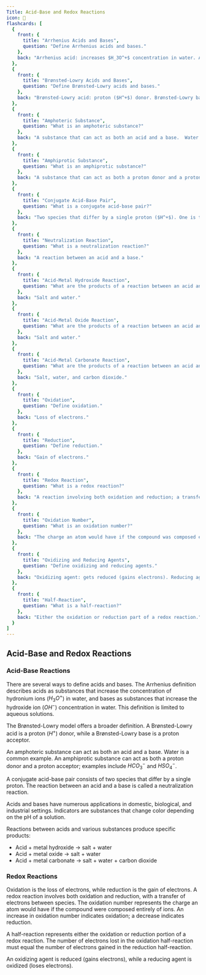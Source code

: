 ```yaml
---
Title: Acid-Base and Redox Reactions
icon: 🧪
flashcards: [
  {
    front: {
      title: "Arrhenius Acids and Bases",
      question: "Define Arrhenius acids and bases."
    },
    back: "Arrhenius acid: increases $H_3O^+$ concentration in water. Arrhenius base: increases $OH^-$ concentration in water."
  },
  {
    front: {
      title: "Brønsted-Lowry Acids and Bases",
      question: "Define Brønsted-Lowry acids and bases."
    },
    back: "Brønsted-Lowry acid: proton ($H^+$) donor. Brønsted-Lowry base: proton acceptor."
  },
  {
    front: {
      title: "Amphoteric Substance",
      question: "What is an amphoteric substance?"
    },
    back: "A substance that can act as both an acid and a base.  Water ($H_2O$) is an example."
  },
  {
    front: {
      title: "Amphiprotic Substance",
      question: "What is an amphiprotic substance?"
    },
    back: "A substance that can act as both a proton donor and a proton acceptor. $HCO_3^-$ and $HSO_4^-$ are examples."
  },
  {
    front: {
      title: "Conjugate Acid-Base Pair",
      question: "What is a conjugate acid-base pair?"
    },
    back: "Two species that differ by a single proton ($H^+$). One is the acid, the other its conjugate base (or vice versa)."
  },
  {
    front: {
      title: "Neutralization Reaction",
      question: "What is a neutralization reaction?"
    },
    back: "A reaction between an acid and a base."
  },
  {
    front: {
      title: "Acid-Metal Hydroxide Reaction",
      question: "What are the products of a reaction between an acid and a metal hydroxide?"
    },
    back: "Salt and water."
  },
  {
    front: {
      title: "Acid-Metal Oxide Reaction",
      question: "What are the products of a reaction between an acid and a metal oxide?"
    },
    back: "Salt and water."
  },
  {
    front: {
      title: "Acid-Metal Carbonate Reaction",
      question: "What are the products of a reaction between an acid and a metal carbonate?"
    },
    back: "Salt, water, and carbon dioxide."
  },
  {
    front: {
      title: "Oxidation",
      question: "Define oxidation."
    },
    back: "Loss of electrons."
  },
  {
    front: {
      title: "Reduction",
      question: "Define reduction."
    },
    back: "Gain of electrons."
  },
  {
    front: {
      title: "Redox Reaction",
      question: "What is a redox reaction?"
    },
    back: "A reaction involving both oxidation and reduction; a transfer of electrons."
  },
  {
    front: {
      title: "Oxidation Number",
      question: "What is an oxidation number?"
    },
    back: "The charge an atom would have if the compound was composed entirely of ions."
  },
  {
    front: {
      title: "Oxidizing and Reducing Agents",
      question: "Define oxidizing and reducing agents."
    },
    back: "Oxidizing agent: gets reduced (gains electrons). Reducing agent: gets oxidized (loses electrons)."
  },
  {
    front: {
      title: "Half-Reaction",
      question: "What is a half-reaction?"
    },
    back: "Either the oxidation or reduction part of a redox reaction."
  }
]
---
```


## Acid-Base and Redox Reactions

### Acid-Base Reactions

There are several ways to define acids and bases.  The Arrhenius definition describes acids as substances that increase the concentration of hydronium ions ($H_3O^+$) in water, and bases as substances that increase the hydroxide ion ($OH^-$) concentration in water.  This definition is limited to aqueous solutions.

The Brønsted-Lowry model offers a broader definition. A Brønsted-Lowry acid is a proton ($H^+$) donor, while a Brønsted-Lowry base is a proton acceptor.

An amphoteric substance can act as both an acid and a base.  Water is a common example. An amphiprotic substance can act as both a proton donor and a proton acceptor; examples include $HCO_3^-$ and $HSO_4^-$.

A conjugate acid-base pair consists of two species that differ by a single proton.  The reaction between an acid and a base is called a neutralization reaction.

Acids and bases have numerous applications in domestic, biological, and industrial settings. Indicators are substances that change color depending on the pH of a solution.

Reactions between acids and various substances produce specific products:

*   Acid + metal hydroxide → salt + water
*   Acid + metal oxide → salt + water
*   Acid + metal carbonate → salt + water + carbon dioxide


### Redox Reactions

Oxidation is the loss of electrons, while reduction is the gain of electrons.  A redox reaction involves both oxidation and reduction, with a transfer of electrons between species.  The oxidation number represents the charge an atom would have if the compound were composed entirely of ions.  An increase in oxidation number indicates oxidation; a decrease indicates reduction.

A half-reaction represents either the oxidation or reduction portion of a redox reaction.  The number of electrons lost in the oxidation half-reaction must equal the number of electrons gained in the reduction half-reaction.

An oxidizing agent is reduced (gains electrons), while a reducing agent is oxidized (loses electrons).
